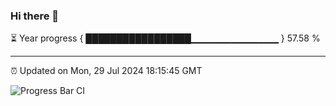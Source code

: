 ### Hi there 👋

⏳ Year progress { █████████████████▁▁▁▁▁▁▁▁▁▁▁▁▁ } 57.58 %

---

⏰ Updated on Mon, 29 Jul 2024 18:15:45 GMT

![Progress Bar CI](https://github.com/liununu/liununu/workflows/Progress%20Bar%20CI/badge.svg)
